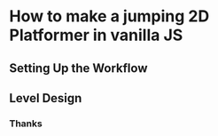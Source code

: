 How to make a jumping 2D Platformer in vanilla JS
=

## Setting Up the Workflow

## Level Design

### Thanks


